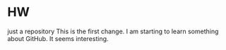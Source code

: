 # HW
just a repository
This is the first change. I am starting to learn something about GitHub.
It seems interesting.
